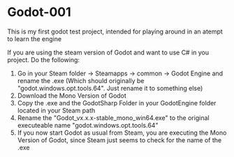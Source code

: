 # Godot-001
 
This is my first godot test project, intended for playing around in an atempt to learn the engine

If you are using the steam version of Godot and want to use C# in you project. Do the following:
1. Go in your Steam folder -> Steamapps -> common -> Godot Engine and rename the .exe (Which should originally be "godot.windows.opt.tools.64". Just rename it to something else)
2. Download the Mono Version of Godot
3. Copy the .exe and the GodotSharp Folder in your GodotEngine folder located in your Steam path
4. Rename the "Godot_vx.x.x-stable_mono_win64.exe" to the original executeable name "godot.windows.opt.tools.64"
5. If you now start Godot as usual from Steam, you are executing the Mono Version of Godot, since Steam just seems to check for the name of the .exe
